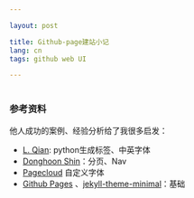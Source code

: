```yaml
---

layout: post

title: Github-page建站小记
lang: cn
tags: github web UI

---
```


#

### 参考资料

他人成功的案例、经验分析给了我很多启发：
* [L. Qian](https://github.com/qian256/qian256.github.io): python生成标签、中英字体
* [Donghoon Shin](https://github.com/donghoon-io/donghoon-io.github.io)：分页、Nav
* [Pagecloud](https://www.pagecloud.com/blog/how-to-add-custom-fonts-to-any-website) 自定义字体
* [Github Pages](https://docs.github.com/en/pages) 、[jekyll-theme-minimal](https://github.com/pages-themes/minimal)：基础
